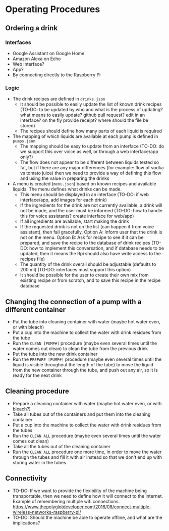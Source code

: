# Operating Procedures

## Ordering a drink

### Interfaces

* Google Assistant on Google Home
* Amazon Alexa on Echo
* Web interface?
* App?
* By connecting directly to the Raspberry Pi

### Logic

* The drink recipes are defined in `drinks.json`
    * It should be possible to easily update the list of known drink recipes (TO-DO: to be updated by who and what is the process of updating? what means to easily update? github pull request? edit in an interface? on the fly provide receipt? where should the file be stored)
    * The recipes should define how many parts of each liquid is required
* The mapping of which liquids are available at each pump is defined in `pumps.json`
    * The mapping should be easy to update from an interface (TO-DO: do we support this over voice as well, or through a web interface/app only?)
    * The flow does not appear to be different between liquids tested so fat, but if there are any major differences (for example: flow of vodka vs tomato juice) then we need to provide a way of defining this flow and using the value in preparing the drinks
* A menu is created (`menu.json`) based on known recipes and available liquids. The menu defines what drinks can be made.
    * This menu should be displayed in an interface (TO-DO: if web interface/app, add images for each drink)
    * If the ingredients for the drink are not currently available, a drink will not be made, and the user must be informed (TO-DO: how to handle this for voice assistants? create interface for web/app)
    * If all ingredients are available, start making the drink
    * If the requested drink is not on the list (can happen if from voice assistant), then fail gracefully. Option A: Inform user that the drink is not on the menu. Option B: Ask for recipe to see if it can be prepared, and save the recipe to the database of drink recipes (TO-DO: how to implement this conversation, and if database needs to be updated, then it means the Rpi should also have write access to the recipes file)
    * The quantity of the drink overall should be adjustable (defaults to 200 ml) (TO-DO: interfaces must support this option)
    * It should be possible for the user to create their own mix from existing recipe or from scratch, and to save this recipe in the recipe database

## Changing the connection of a pump with a different container

* Put the tube into cleaning container with water (maybe hot water even, or with bleach)
* Put a cup into the machine to collect the water with drink residues from the tube
* Run the `CLEAN [PUMP#]` procedure (maybe even several times until the water comes out clean) to clean the tube from the previous drink
* Put the tube into the new drink container 
* Run the `PREPARE [PUMP#]` procedure (maybe even several times until the liquid is visible throughout the length of the tube) to move the liquid from the new container through the tube, and push out any air, so it is ready for the next drink

## Cleaning procedure

* Prepare a cleaning container with water (maybe hot water even, or with bleach?)
* Take all tubes out of the containers and put them into the cleaning container
* Put a cup into the machine to collect the water with drink residues from the tubes
* Run the `CLEAN ALL` procedure (maybe even several times until the water comes out clean)
* Take all the tubes out of the cleaning container
* Run the `CLEAN ALL` procedure one more time, in order to move the water through the tubes and fill it with air instead so that we don't end up with storing water in the tubes

## Connectivity

* TO-DO: If we want to provide the flexibility of the machine being transportable, then we need to define how it will connect to the internet. Example of remembering multiple wifi connections: https://www.thepolyglotdeveloper.com/2016/08/connect-multiple-wireless-networks-raspberry-pi/ 
* TO-DO: Should the machine be able to operate offline, and what are the implications?
